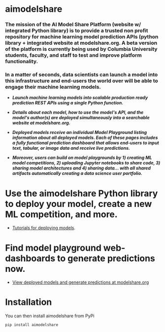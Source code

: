 
# aimodelshare
### The mission of the AI Model Share Platform (website w/ integrated Python library) is to provide a trusted non profit repository for machine learning model prediction APIs (python library + integrated website at modelshare.org.  A beta version of the platform is currently being used by Columbia University students, faculty, and staff to test and improve platform functionality.

### In a matter of seconds, data scientists can launch a model into this infrastructure and end-users the world over will be able to engage their machine learning models.

* ***Launch machine learning models into scalable production ready prediction REST APIs using a single Python function.*** 

* ***Details about each model, how to use the model's API, and the model's author(s) are deployed simultaneously into a searchable website at modelshare.org.*** 

* ***Deployed models receive an individual Model Playground listing information about all deployed models. Each of these pages includes a fully functional prediction dashboard that allows end-users to input text, tabular, or image data and receive live predictions.*** 

* ***Moreover, users can build on model playgrounds by 1) creating ML model competitions, 2) uploading Jupyter notebooks to share code, 3) sharing model architectures and 4) sharing data... with all shared artifacts automatically creating a data science user portfolio.*** 

# Use the aimodelshare Python library to deploy your model, create a new ML competition, and more.
* [Tutorials for deploying models](https://www.modelshare.org/search/deploy?search=ALL&problemdomain=ALL&gettingstartedguide=TRUE&pythonlibrariesused=ALL&tags=ALL&pageNum=1).

# Find model playground web-dashboards to generate predictions now.
* [View deployed models and generate predictions at modelshare.org](https://www.modelshare.org)

# Installation

You can then install aimodelshare from PyPi
```
pip install aimodelshare
```

